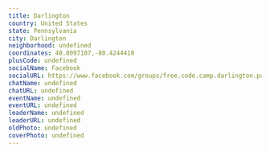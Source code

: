 ```yaml
---
title: Darlington
country: United States
state: Pennsylvania
city: Darlington
neighborhood: undefined
coordinates: 40.8097107,-80.4244418
plusCode: undefined
socialName: Facebook
socialURL: https://www.facebook.com/groups/free.code.camp.darlington.pa
chatName: undefined
chatURL: undefined
eventName: undefined
eventURL: undefined
leaderName: undefined
leaderURL: undefined
oldPhoto: undefined
coverPhoto: undefined
---
```

